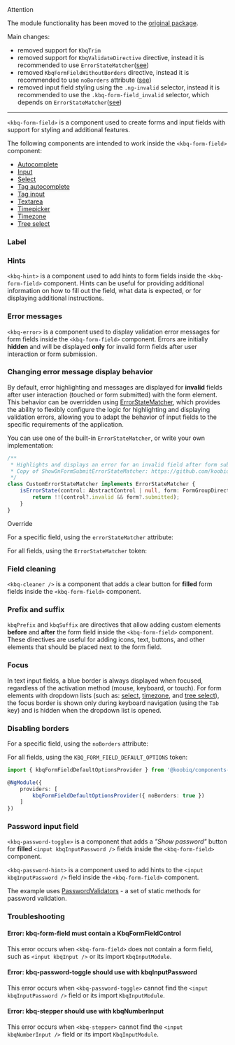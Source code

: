 <div class="kbq-callout kbq-callout_warning">
<div class="kbq-callout__header">Attention</div>
<div class="kbq-callout__content kbq-docs-element-last-child-margin-bottom-0">

The module functionality has been moved to the [original package](/en/components/form-field).

</div>
</div>

Main changes:

- removed support for `KbqTrim`
- removed support for `KbqValidateDirective` directive, instead it is recommended to use `ErrorStateMatcher`([see](#changing-error-message-display-behavior))
- removed `KbqFormFieldWithoutBorders` directive, instead it is recommended to use `noBorders` attribute ([see](#disabling-borders))
- removed input field styling using the `.ng-invalid` selector, instead it is recommended to use the `.kbq-form-field_invalid` selector, which depends on `ErrorStateMatcher`([see](#changing-error-message-display-behavior))

---

`<kbq-form-field>` is a component used to create forms and input fields with support for styling and additional features.

The following components are intended to work inside the `<kbq-form-field>` component:

- [Autocomplete](/en/components/autocomplete)
- [Input](/en/components/input)
- [Select](/en/components/select)
- [Tag autocomplete](/en/components/tag-autocomplete)
- [Tag input](/en/components/tag-input)
- [Textarea](/en/components/textarea)
- [Timepicker](/en/components/timepicker)
- [Timezone](/en/components/timezone)
- [Tree select](/en/components/tree-select)

### Label

<!-- example(experimental-form-field-with-label) -->

### Hints

`<kbq-hint>` is a component used to add hints to form fields inside the `<kbq-form-field>` component.
Hints can be useful for providing additional information on how to fill out the field, what data is expected,
or for displaying additional instructions.

<!-- example(experimental-form-field-with-hint) -->

### Error messages

`<kbq-error>` is a component used to display validation error messages for form fields inside the `<kbq-form-field>` component. Errors are initially **hidden** and will be displayed **only** for invalid form fields after user interaction or form submission.

<!-- example(experimental-form-field-with-error) -->

### Changing error message display behavior

By default, error highlighting and messages are displayed for **invalid** fields after user interaction (touched or form submitted) with the form element. This behavior can be overridden using [ErrorStateMatcher](https://github.com/koobiq/angular-components/blob/main/packages/components/core/error/error-state-matcher.ts), which provides the ability to flexibly configure the logic for highlighting and displaying validation errors, allowing you to adapt the behavior of input fields to the specific requirements of the application.

You can use one of the built-in `ErrorStateMatcher`, or write your own implementation:

```ts
/**
 * Highlights and displays an error for an invalid field after form submission
 * Copy of ShowOnFormSubmitErrorStateMatcher: https://github.com/koobiq/angular-components/blob/main/packages/components/core/error/error-state-matcher.ts
 */
class CustomErrorStateMatcher implements ErrorStateMatcher {
    isErrorState(control: AbstractControl | null, form: FormGroupDirective | NgForm | null): boolean {
        return !!(control?.invalid && form?.submitted);
    }
}
```

Override

For a specific field, using the `errorStateMatcher` attribute:

<!-- example(experimental-form-field-with-custom-error-state-matcher-set-by-attribute) -->

For all fields, using the `ErrorStateMatcher` token:

<!-- example(experimental-form-field-with-custom-error-state-matcher-set-by-dependency-injection-provider) -->

### Field cleaning

`<kbq-cleaner />` is a component that adds a clear button for **filled** form fields inside the `<kbq-form-field>` component.

<!-- example(experimental-form-field-with-cleaner) -->

### Prefix and suffix

`kbqPrefix` and `kbqSuffix` are directives that allow adding custom elements **before** and **after** the form field inside the `<kbq-form-field>` component. These directives are useful for adding icons, text, buttons, and other elements that should be placed next to the form field.

<!-- example(experimental-form-field-with-prefix-and-suffix) -->

### Focus

In text input fields, a blue border is always displayed when focused, regardless of the activation method (mouse, keyboard, or touch).
For form elements with dropdown lists (such as: [select](/en/components/select), [timezone](/en/components/timezone), and [tree select](/en/components/tree-select)),
the focus border is shown only during keyboard navigation (using the `Tab` key) and is hidden when the dropdown list is opened.

### Disabling borders

For a specific field, using the `noBorders` attribute:

<!-- example(experimental-form-field-without-borders) -->

For all fields, using the `KBQ_FORM_FIELD_DEFAULT_OPTIONS` token:

```ts
import { kbqFormFieldDefaultOptionsProvider } from '@koobiq/components-experimental/form-field';

@NgModule({
    providers: [
        kbqFormFieldDefaultOptionsProvider({ noBorders: true })
    ]
})
```

### Password input field

`<kbq-password-toggle>` is a component that adds a _"Show password"_ button for **filled** `<input kbqInputPassword />` fields inside the `<kbq-form-field>` component.

`<kbq-password-hint>` is a component used to add hints to the `<input kbqInputPassword />` field inside the `<kbq-form-field>` component.

The example uses [PasswordValidators](https://github.com/koobiq/angular-components/blob/main/packages/components/core/forms/validators.ts) - a set of static methods for password validation.

<!-- example(experimental-form-field-password-overview) -->

### Troubleshooting

#### Error: kbq-form-field must contain a KbqFormFieldControl

This error occurs when `<kbq-form-field>` does not contain a form field, such as `<input kbqInput />` or its import `KbqInputModule`.

#### Error: kbq-password-toggle should use with kbqInputPassword

This error occurs when `<kbq-password-toggle>` cannot find the `<input kbqInputPassword />` field or its import `KbqInputModule`.

#### Error: kbq-stepper should use with kbqNumberInput

This error occurs when `<kbq-stepper>` cannot find the `<input kbqNumberInput />` field or its import `KbqInputModule`.
